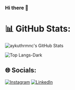 ### Hi there 👋

<!--
**aykuthrmnc/aykuthrmnc** is a ✨ _special_ ✨ repository because its `README.md` (this file) appears on your GitHub profile.

Here are some ideas to get you started:

- 🔭 I’m currently working on ...
- 🌱 I’m currently learning ...
- 👯 I’m looking to collaborate on ...
- 🤔 I’m looking for help with ...
- 💬 Ask me about ...
- 📫 How to reach me: ...
- 😄 Pronouns: ...
- ⚡ Fun fact: ...
-->

# 📊 GitHub Stats:
![aykuthrmnc's GitHub Stats](https://github-readme-stats.vercel.app/api?username=aykuthrmnc&show_icons=true&theme=transparent)

![Top Langs-Dark](https://github-readme-stats.vercel.app/api/top-langs/?username=aykuthrmnc&langs_count=7&theme=transparent)

## 🌐 Socials:
[![Instagram](https://img.shields.io/badge/Instagram-%23E4405F.svg?logo=Instagram&logoColor=white)](https://instagram.com/aykuthrmnc) [![LinkedIn](https://img.shields.io/badge/LinkedIn-%230077B5.svg?logo=linkedin&logoColor=white)](https://linkedin.com/in/aykuthrmnc) 
